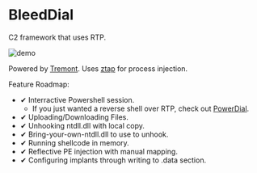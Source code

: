 # BleedDial
C2 framework that uses RTP.

![demo](https://github.com/chomphuthip/bleeddial/assets/122696634/1005860a-5572-4814-8576-3ac9a24482bd)

Powered by [Tremont](https://github.com/chomphuthip/tremont). Uses [ztap](https://github.com/chomphuthip/ztap) for process injection.

Feature Roadmap:
* ✔ Interractive Powershell session.
    * If you just wanted a reverse shell over RTP, check out [PowerDial](https://github.com/chomphuthip/powerdial).
* ✔ Uploading/Downloading Files.
* ✔ Unhooking ntdll.dll with local copy.
* ✔ Bring-your-own-ntdll.dll to use to unhook.
* ✔ Running shellcode in memory.
* ✔ Reflective PE injection with manual mapping.
* ✔ Configuring implants through writing to .data section.
